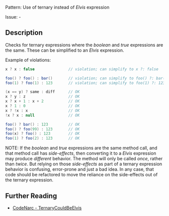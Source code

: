 Pattern: Use of ternary instead of *Elvis* expression

Issue: -

## Description

Checks for ternary expressions where the *boolean* and *true* expressions are the same. These can be simplified to an *Elvis* expression.

Example of violations:

``` groovy
x ? x : false               // violation; can simplify to x ?: false

foo() ? foo() : bar()       // violation; can simplify to foo() ?: bar()
foo(1) ? foo(1) : 123       // violation; can simplify to foo(1) ?: 123

(x == y) ? same : diff      // OK
x ? y : z                   // OK
x ? x + 1 : x + 2           // OK
x ? 1 : 0                   // OK
x ? !x : x                  // OK
!x ? x : null               // OK

foo() ? bar() : 123         // OK
foo() ? foo(99) : 123       // OK
foo(x) ? foo() : 123        // OK
foo(1) ? foo(2) : 123       // OK
```

NOTE: If the *boolean* and *true* expressions are the same method call, and that method call has *side-effects*, then converting it to a *Elvis* expression may produce *different* behavior. The method will only be called *once*, rather than *twice*. But relying on those *side-effects* as part of a ternary expression behavior is confusing, error-prone and just a bad idea. In any case, that code should be refactored to move the reliance on the side-effects out of the ternary expression.

## Further Reading

* [CodeNarc - TernaryCouldBeElvis](http://codenarc.sourceforge.net/codenarc-rules-convention.html#TernaryCouldBeElvis)